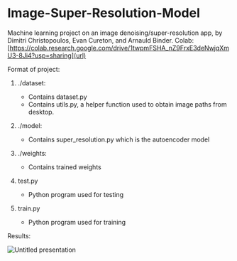 # Image-Super-Resolution-Model

Machine learning project on an image denoising/super-resolution app, by Dimitri Christopoulos, Evan Cureton, and Arnauld Binder.
Colab: [https://colab.research.google.com/drive/1twpmFSHA_nZ9FrxE3deNwjqXmU3-8Ji4?usp=sharing](url)

Format of project:
1. ./dataset:
    - Contains dataset.py
    - Contains utils.py, a helper function used to obtain image paths from desktop.

2. ./model:
    - Contains super_resolution.py which is the autoencoder model

3. ./weights:
    - Contains trained weights

4. test.py
    - Python program used for testing

5. train.py
    - Python program used for training
  
Results:

![Untitled presentation](https://github.com/DimitriC3/Image-Super-Resolution-Model/assets/154035020/1a465032-ff49-47ce-90bd-792417402c73)

